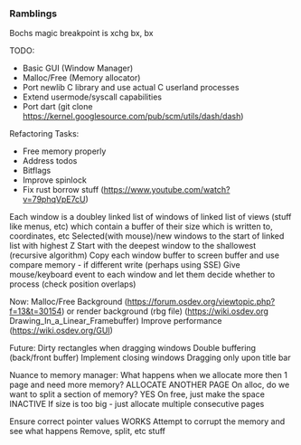### Ramblings

Bochs magic breakpoint is xchg bx, bx

TODO:
- Basic GUI (Window Manager)
- Malloc/Free (Memory allocator)
- Port newlib C library and use actual C userland processes
- Extend usermode/syscall capabilities 
- Port dart (git clone https://kernel.googlesource.com/pub/scm/utils/dash/dash)

Refactoring Tasks:
- Free memory properly
- Address todos
- Bitflags
- Improve spinlock
- Fix rust borrow stuff (https://www.youtube.com/watch?v=79phqVpE7cU)

Each window is a doubley linked list of windows of linked list of views (stuff like menus, etc) which contain a buffer of their size which is written to, coordinates, etc
Selected(with mouse)/new windows to the start of linked list with highest Z
Start with the deepest window to the shallowest (recursive algorithm)
Copy each window buffer to screen buffer and use compare memory - if different write (perhaps using SSE)
Give mouse/keyboard event to each window and let them decide whether to process (check position overlaps)

Now:
Malloc/Free
Background (https://forum.osdev.org/viewtopic.php?f=13&t=30154) or render background (rbg file) (https://wiki.osdev.org Drawing_In_a_Linear_Framebuffer)
Improve performance (https://wiki.osdev.org/GUI)

Future:
Dirty rectangles when dragging windows
Double buffering (back/front buffer)
Implement closing windows
Dragging only upon title bar

Nuance to memory manager:
What happens when we allocate more then 1 page and need more memory? ALLOCATE ANOTHER PAGE
On alloc, do we want to split a section of memory? YES
On free, just make the space INACTIVE
If size is too big - just allocate multiple consecutive pages

Ensure correct pointer values WORKS
Attempt to corrupt the memory and see what happens
Remove, split, etc stuff

